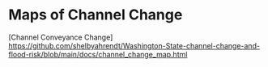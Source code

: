 # Maps of Channel Change
[Channel Conveyance Change] https://github.com/shelbyahrendt/Washington-State-channel-change-and-flood-risk/blob/main/docs/channel_change_map.html
